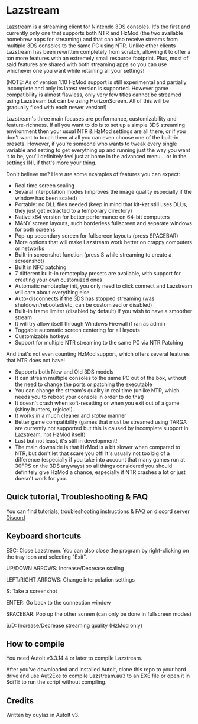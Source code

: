 # Lazstream

Lazstream is a streaming client for Nintendo 3DS consoles. It's the first and currently only one that supports both NTR and HzMod (the two available homebrew apps for streaming) and that can also receive streams from multiple 3DS consoles to the same PC using NTR. Unlike other clients Lazstream has been rewritten completely from scratch, allowing it to offer a ton more features with an extremely small resource footprint. Plus, most of said features are shared with both streaming apps so you can use whichever one you want while retaining all your settings!

(NOTE: As of version 1.10 HzMod support is still experimental and partially incomplete and only its latest version is supported. However game compatibility is almost flawless, only very few titles cannot be streamed using Lazstream but can be using HorizonScreen. All of this will be gradually fixed with each newer version!)

Lazstream's three main focuses are performance, customizability and feature-richness. If all you want to do is to set up a simple 3DS streaming environment then your usual NTR & HzMod settings are all there, or if you don't want to touch them at all you can even choose one of the built-in presets. However, if you're someone who wants to tweak every single variable and setting to get everything up and running just the way you want it to be, you'll definitely feel just at home in the advanced menu... or in the settings INI, if that's more your thing.

Don't believe me? Here are some examples of features you can expect:
- Real time screen scaling
- Sevaral interpolation modes (improves the image quality especially if the window has been scaled)
- Portable: no DLL files needed (keep in mind that kit-kat still uses DLLs, they just get extracted to a temporary directory)
- Native x64 version for better performance on 64-bit computers
- MANY screen layouts, such borderless fullscreen and separate windows for both screens
- Pop-up secondary screen for fullscreen layouts (press SPACEBAR)
- More options that will make Lazstream work better on crappy computers or networks
- Built-in screenshot function (press S while streaming to create a screenshot)
- Built in NFC patching
- 7 different built-in remoteplay presets are available, with support for creating your own customized ones
- Automatic remoteplay init, you only need to click connect and Lazstream will care about everything else
- Auto-disconnects if the 3DS has stopped streaming (was shutdown/rebooted/etc, can be customized or disabled)
- Built-in frame limiter (disabled by default) if you wish to have a smoother stream
- It will try allow itself through Windows Firewall if ran as admin
- Toggable automatic screen centering for all layouts
- Customizable hotkeys
- Support for multiple NTR streaming to the same PC via NTR Patching

And that's not even counting HzMod support, which offers several features that NTR does not have!
- Supports both New and Old 3DS models
- It can stream multiple consoles to the same PC out of the box, without the need to change the ports or patching the executable
- You can change the stream's quality in real time (unlike NTR, which needs you to reboot your console in order to do that)
- It doesn't crash when soft-resetting or when you exit out of a game (shiny hunters, rejoice!)
- It works in a much cleaner and *stable* manner
- Better game compatibility (games that must be streamed using TARGA are currently not supported but this is caused by incomplete support in Lazstream, not HzMod itself)
- Last but not least, it's still in development!
- The main downside is that HzMod is a bit slower when compared to NTR, but don't let that scare you off! It's usually not too big of a difference (especially if you take into account that many games run at 30FPS on the 3DS anyways) so all things considered you should definitely give HzMod a chance, especially if NTR crashes a lot or just doesn't work for you.

## Quick tutorial, Troubleshooting & FAQ

You can find tutorials, troubleshooting instructions & FAQ on discord server [Discord](https://discord.gg/9BSqUDmZzy)

## Keyboard shortcuts

ESC: Close Lazstream. You can also close the program by right-clicking on the tray icon and selecting "Exit".

UP/DOWN ARROWS: Increase/Decrease scaling

LEFT/RIGHT ARROWS: Change interpolation settings

S: Take a screenshot

ENTER: Go back to the connection window

SPACEBAR: Pop up the other screen (can only be done in fullscreen modes)

S/D: Increase/Decrease streaming quality (HzMod only)

## How to compile
You need AutoIt v3.3.14.4 or later to compile Lazstream.

After you've downloaded and installed AutoIt, clone this repo to your hard drive and use Aut2Exe to compile Lazstream.au3 to an EXE file or open it in SciTE to run the script without compiling.

## Credits
Written by ouylaz in AutoIt v3.
